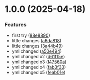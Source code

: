 # 1.0.0 (2025-04-18)


### Features

* first try ([88e8890](https://github.com/Asya-sun/ci_cd_test_go/commit/88e8890271a716f2d71cebeb9949e4c58ad367c2))
* little changes ([a6da818](https://github.com/Asya-sun/ci_cd_test_go/commit/a6da8184988a58cda0a41f321f351967db914cd2))
* little changes ([3a44b49](https://github.com/Asya-sun/ci_cd_test_go/commit/3a44b4915ca5c8013821bba859771fd16c556d67))
* yml changed ([a50e494](https://github.com/Asya-sun/ci_cd_test_go/commit/a50e4942a7985c1e79d723384545837926a226eb))
* yml changed x2 ([d61f15e](https://github.com/Asya-sun/ci_cd_test_go/commit/d61f15e05e0ce1e864984a9aad4f2d2d727b8066))
* yml changed x3 ([f47560a](https://github.com/Asya-sun/ci_cd_test_go/commit/f47560a8eb6dde842cbc3165b92108027a557a81))
* yml changed x4 ([fab3f33](https://github.com/Asya-sun/ci_cd_test_go/commit/fab3f3338e069419355a617af06f5700763e5549))
* yml changed x5 ([feab01e](https://github.com/Asya-sun/ci_cd_test_go/commit/feab01e0aa881a2f8d48f8bff4b6c009ae3221e4))
